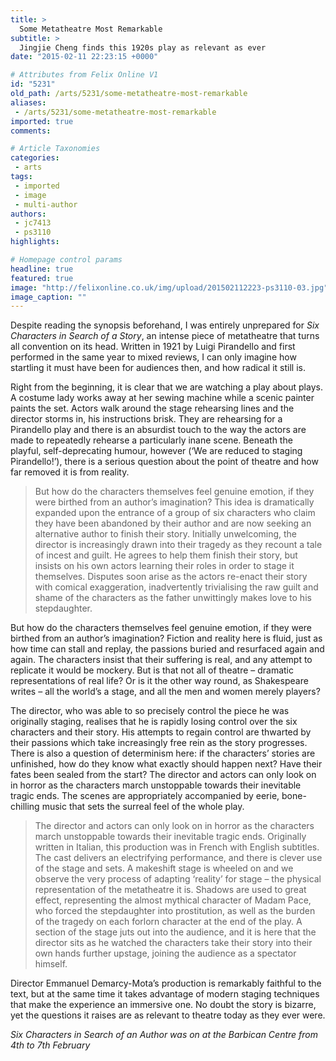 ```yaml
---
title: >
  Some Metatheatre Most Remarkable
subtitle: >
  Jingjie Cheng finds this 1920s play as relevant as ever
date: "2015-02-11 22:23:15 +0000"

# Attributes from Felix Online V1
id: "5231"
old_path: /arts/5231/some-metatheatre-most-remarkable
aliases:
 - /arts/5231/some-metatheatre-most-remarkable
imported: true
comments:

# Article Taxonomies
categories:
 - arts
tags:
 - imported
 - image
 - multi-author
authors:
 - jc7413
 - ps3110
highlights:

# Homepage control params
headline: true
featured: true
image: "http://felixonline.co.uk/img/upload/201502112223-ps3110-03.jpg"
image_caption: ""
---
```


Despite reading the synopsis beforehand, I was entirely unprepared for _Six Characters in Search of a Story_, an intense piece of metatheatre that turns all convention on its head. Written in 1921 by Luigi Pirandello and first performed in the same year to mixed reviews, I can only imagine how startling it must have been for audiences then, and how radical it still is.

Right from the beginning, it is clear that we are watching a play about plays. A costume lady works away at her sewing machine while a scenic painter paints the set. Actors walk around the stage rehearsing lines and the director storms in, his instructions brisk. They are rehearsing for a Pirandello play and there is an absurdist touch to the way the actors are made to repeatedly rehearse a particularly inane scene. Beneath the playful, self-deprecating humour, however (‘We are reduced to staging Pirandello!’), there is a serious question about the point of theatre and how far removed it is from reality.
> But how do the characters themselves feel genuine emotion, if they were birthed from an author’s imagination?
This idea is dramatically expanded upon the entrance of a group of six characters who claim they have been abandoned by their author and are now seeking an alternative author to finish their story. Initially unwelcoming, the director is increasingly drawn into their tragedy as they recount a tale of incest and guilt. He agrees to help them finish their story, but insists on his own actors learning their roles in order to stage it themselves. Disputes soon arise as the actors re-enact their story with comical exaggeration, inadvertently trivialising the raw guilt and shame of the characters as the father unwittingly makes love to his stepdaughter.

But how do the characters themselves feel genuine emotion, if they were birthed from an author’s imagination? Fiction and reality here is fluid, just as how time can stall and replay, the passions buried and resurfaced again and again. The characters insist that their suffering is real, and any attempt to replicate it would be mockery. But is that not all of theatre – dramatic representations of real life? Or is it the other way round, as Shakespeare writes – all the world’s a stage, and all the men and women merely players?

The director, who was able to so precisely control the piece he was originally staging, realises that he is rapidly losing control over the six characters and their story. His attempts to regain control are thwarted by their passions which take increasingly free rein as the story progresses. There is also a question of determinism here: if the characters’ stories are unfinished, how do they know what exactly should happen next? Have their fates been sealed from the start? The director and actors can only look on in horror as the characters march unstoppable towards their inevitable tragic ends. The scenes are appropriately accompanied by eerie, bone-chilling music that sets the surreal feel of the whole play.
> The director and actors can only look on in horror as the characters march unstoppable towards their inevitable tragic ends.
Originally written in Italian, this production was in French with English subtitles. The cast delivers an electrifying performance, and there is clever use of the stage and sets. A makeshift stage is wheeled on and we observe the very process of adapting ‘reality’ for stage – the physical representation of the metatheatre it is. Shadows are used to great effect, representing the almost mythical character of Madam Pace, who forced the stepdaughter into prostitution, as well as the burden of the tragedy on each forlorn character at the end of the play. A section of the stage juts out into the audience, and it is here that the director sits as he watched the characters take their story into their own hands further upstage, joining the audience as a spectator himself.

Director Emmanuel Demarcy-Mota’s production is remarkably faithful to the text, but at the same time it takes advantage of modern staging techniques that make the experience an immersive one. No doubt the story is bizarre, yet the questions it raises are as relevant to theatre today as they ever were.

_Six Characters in Search of an Author was on at the Barbican Centre from 4th to 7th February_
